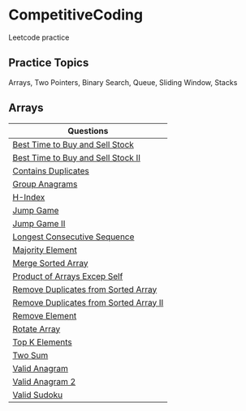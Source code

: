 # CompetitiveCoding
Leetcode practice

## Practice Topics
Arrays, Two Pointers, Binary Search, Queue, Sliding Window, Stacks

## Arrays 

| Questions | 
| ------------- | 
| [Best Time to Buy and Sell Stock](https://leetcode.com/problems/best-time-to-buy-and-sell-stock/)|
| [Best Time to Buy and Sell Stock II](https://leetcode.com/problems/best-time-to-buy-and-sell-stock-ii/)|
| [Contains Duplicates](https://leetcode.com/problems/contains-duplicate/)  | 
| [Group Anagrams](https://leetcode.com/problems/group-anagrams/) |
| [H-Index ](https://leetcode.com/problems/h-index/)|
| [Jump Game ](https://leetcode.com/problems/jump-game/)|
| [Jump Game II ](https://leetcode.com/problems/jump-game-ii/)|
| [Longest Consecutive Sequence](https://leetcode.com/problems/longest-consecutive-sequence/) | 
| [Majority Element](https://leetcode.com/problems/majority-element/?envType=study-plan-v2&envId=top-interview-150)|
| [Merge Sorted Array](https://leetcode.com/problems/merge-sorted-array/)  |
| [Product of Arrays Excep Self](https://leetcode.com/problems/product-of-array-except-self/)  |
| [Remove Duplicates from Sorted Array](https://leetcode.com/problems/remove-duplicates-from-sorted-array/)  |
| [Remove Duplicates from Sorted Array II](https://leetcode.com/problems/remove-duplicates-from-sorted-array-ii/) |
| [Remove Element](https://leetcode.com/problems/remove-element/)  |
| [Rotate Array](https://leetcode.com/problems/rotate-array/) |
| [Top K Elements](https://leetcode.com/problems/top-k-frequent-elements/)  |
| [Two Sum](https://leetcode.com/problems/two-sum/)  |
| [Valid Anagram](https://leetcode.com/problems/valid-anagram/)  |
| [Valid Anagram 2](https://leetcode.com/problems/valid-anagram/)  |
| [Valid Sudoku](https://leetcode.com/problems/valid-sudoku/)  |